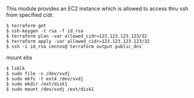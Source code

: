 This module provides an EC2 instance which is allowed to access thru ssh from specified cidr.

```
$ terraform get
$ ssh-keygen -t rsa -f id_rsa
$ terraform plan -var allowed_cidr=123.123.123.123/32
$ terraform apply -var allowed_cidr=123.123.123.123/32
$ ssh -i id_rsa centos@`terraform output public_dns`
```

mount ebs
```
$ lsblk
$ sudo file -s /dev/xvdj
$ sudo mkfs -t ext4 /dev/xvdj
$ sudo mkdir /ext/disk1
$ sudo mount /dev/xvdj /ext/disk1
```
